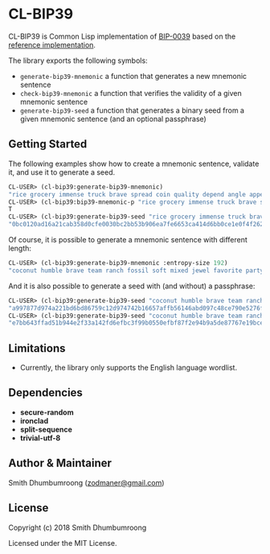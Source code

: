 # CL-BIP39

CL-BIP39 is Common Lisp implementation of [BIP-0039](https://github.com/bitcoin/bips/blob/master/bip-0039.mediawiki) based on the [reference implementation](https://github.com/trezor/python-mnemonic).

The library exports the following symbols:

* `generate-bip39-mnemonic` a function that generates a new mnemonic sentence
* `check-bip39-mnemonic` a function that verifies the validity of a given mnemonic sentence
* `generate-bip39-seed` a function that generates a binary seed from a given mnemonic sentence (and an optional passphrase)

## Getting Started

The following examples show how to create a mnemonic sentence,
validate it, and use it to generate a seed.

````lisp
CL-USER> (cl-bip39:generate-bip39-mnemonic)
"rice grocery immense truck brave spread coin quality depend angle appear stuff"
CL-USER> (cl-bip39:bip39-mnemonic-p "rice grocery immense truck brave spread coin quality depend angle appear stuff")
T
CL-USER> (cl-bip39:generate-bip39-seed "rice grocery immense truck brave spread coin quality depend angle appear stuff")
"0bc0120ad16a21cab358d0cfe0030bc2bb53b906ea7fe6653ca414d6bb0ce1e0f4f262479164a5480f9d110c6fec017738dfb64bba347386f3a455d9213cf015"
````

Of course, it is possible to generate a mnemonic sentence with different length:

````lisp
CL-USER> (cl-bip39:generate-bip39-mnemonic :entropy-size 192)
"coconut humble brave team ranch fossil soft mixed jewel favorite party tumble evil science february wealth visual labor"
````

And it is also possible to generate a seed with (and without) a passphrase:

````lisp
CL-USER> (cl-bip39:generate-bip39-seed "coconut humble brave team ranch fossil soft mixed jewel favorite party tumble evil science february wealth visual labor")
"a997877d974a221bd6bd86759c12d974742b16657affb56146abd097c48ce790e5276ff87ff3c40778f9f979224ec57ce226a929c84b8e08c2a04f1042ee2909"
CL-USER> (cl-bip39:generate-bip39-seed "coconut humble brave team ranch fossil soft mixed jewel favorite party tumble evil science february wealth visual labor" "cl-bip39")
"e7bb643ffad51b944e2f33a142fd6efbc3f99b0550efbf87f2e94b9a5de87767e19bce09bec5174ff48eda67bb03844b16489de334bdd1989c4c4473949ad8d7"
````

## Limitations

* Currently, the library only supports the English language wordlist.

## Dependencies

* **secure-random**
* **ironclad**
* **split-sequence**
* **trivial-utf-8**

## Author & Maintainer

Smith Dhumbumroong (<zodmaner@gmail.com>)

## License

Copyright (c) 2018 Smith Dhumbumroong

Licensed under the MIT License.

